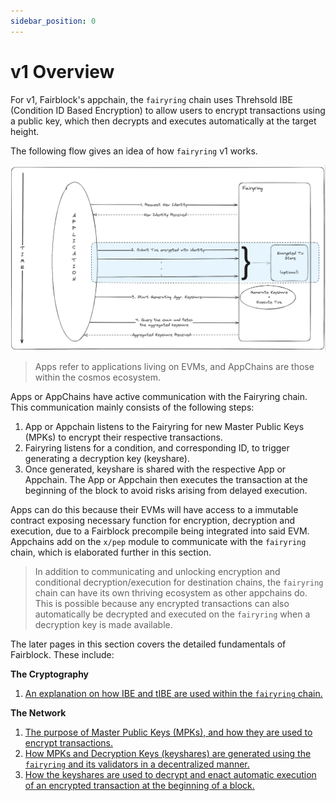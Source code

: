 ```yaml
---
sidebar_position: 0
---
```


# v1 Overview

<!-- The org of this section should be (assuming reader has read the intro, but then jumped straight to Learn to understand the protocol). We will assume that it is an average reader:
1. Overview of how Fairblock works again (schematic); use the schematic and walk through key points. Make sure to point out how AppChains and EVMs differ in how they work under the hood, but not in practice.
2. Introduce the next pages: cryptography and the network. -->

For v1, Fairblock's appchain, the `fairyring` chain uses Threhsold IBE (Condition ID Based Encryption) to allow users to encrypt transactions using a public key,
which then decrypts and executes automatically at the target height.

The following flow gives an idea of how `fairyring` v1 works.

![General flow for `fairyring` v1](../../assets/fairyring-overview.png)

> Apps refer to applications living on EVMs, and AppChains are those within the cosmos ecosystem.

Apps or AppChains have active communication with the Fairyring chain. This communication mainly consists of the following steps:

1.  App or Appchain listens to the Fairyring for new Master Public Keys (MPKs) to encrypt their respective transactions.
2.  Fairyring listens for a condition, and corresponding ID, to trigger generating a decryption key (keyshare).
3.  Once generated, keyshare is shared with the respective App or Appchain. The App or Appchain then executes the transaction at the beginning of the block to avoid risks arising from delayed execution.

Apps can do this because their EVMs will have access to a immutable contract exposing necessary function for encryption, decryption and execution, due to a Fairblock precompile being integrated into said EVM. Appchains add on the `x/pep` module to communicate with the `fairyring` chain, which is elaborated further in this section.

> In addition to communicating and unlocking encryption and conditional decryption/execution for destination chains, the `fairyring` chain can have its own thriving ecosystem as other appchains do. This is possible because any encrypted transactions can also automatically be decrypted and executed on the `fairyring` when a decryption key is made available.

The later pages in this section covers the detailed fundamentals of Fairblock. These include:

**The Cryptography**

1. [An explanation on how IBE and tIBE are used within the `fairyring` chain.](./v1_cryptography.md)

**The Network**

1. [The purpose of Master Public Keys (MPKs), and how they are used to encrypt transactions.](./network/pub_keys_and_encryption.md)
2. [How MPKs and Decryption Keys (keyshares) are generated using the `fairyring` and its validators in a decentralized manner.](./network/keyshares_and_aggregation.md)
3. [How the keyshares are used to decrypt and enact automatic execution of an encrypted transaction at the beginning of a block.](./network/decrypt_and_execute.md)
<!-- TODO: 4. [How Fairblock Works with EVMs and Appchains](./network/evm_and_appchains.md) -->

<!-- Hmm. Where do we talk about the way EVM integration works? It will be part of the quickstart, sure, but it should be in a spot clearly in the LEARN section. -->
